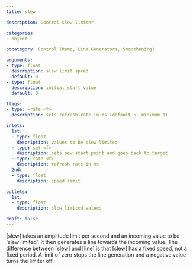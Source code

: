 ```yaml
---
title: slew

description: Control slew limiter

categories:
- object

pdcategory: Control (Ramp, Line Generators, Smoothening)

arguments:
- type: float
  description: slew limit speed
  default: 0
- type: float
  description: initial start value
  default: 0

flags:
- type: -rate <f>
  description: sets refresh rate in ms (default 5, minimum 1)

inlets:
  1st:
  - type: float
    description: values to be slew limited
  - type: set <f>
    description: sets new start point and goes back to target
  - type: rate <f>
    description: refresh rate in ms
  2nd:
  - type: float
    description: speed limit

outlets:
  1st:
  - type: float
    description: slew limited values

draft: false
---
```


[slew] takes an amplitude limit per second and an incoming value to be 'slew limited'. It then generates a line towards the incoming value. The difference between [slew] and [line] is that [slew] has a fixed speed, not a fixed period. A limit of zero stops the line generation and a negative value turns the limiter off.
